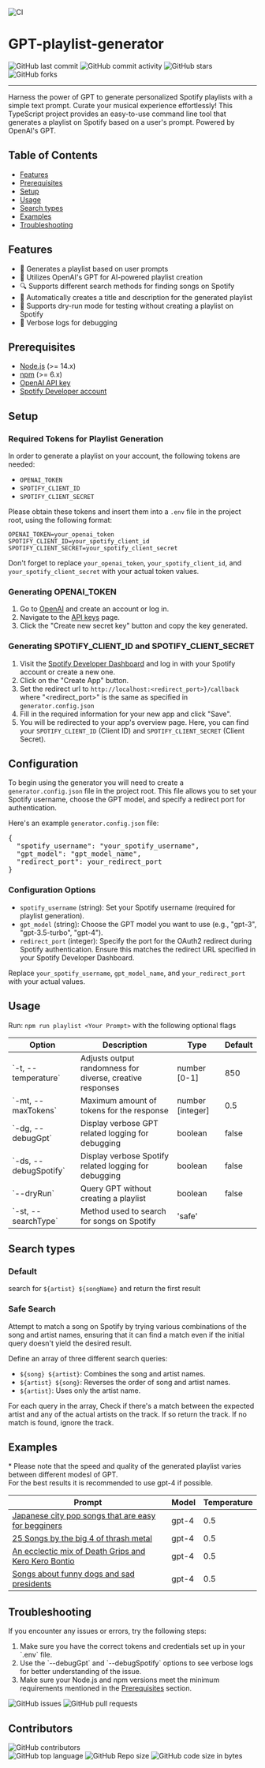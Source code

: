 
![CI](https://img.shields.io/github/actions/workflow/status/Ari-Kishon/GPT-playlist-generator/.github/workflows/build.yml?logo=github&style=for-the-badge)
# GPT-playlist-generator
![GitHub last commit](https://img.shields.io/github/last-commit/Ari-Kishon/GPT-playlist-generator?style=for-the-badge)
![GitHub commit activity](https://img.shields.io/github/commit-activity/m/Ari-Kishon/GPT-playlist-generator?style=for-the-badge)
![GitHub stars](https://img.shields.io/github/stars/Ari-Kishon/GPT-playlist-generator?style=for-the-badge)
![GitHub forks](https://img.shields.io/github/forks/Ari-Kishon/GPT-playlist-generator?style=for-the-badge)

---

Harness the power of GPT to generate personalized Spotify playlists with a simple text prompt. Curate your musical experience effortlessly!
This TypeScript project provides an easy-to-use command line tool that generates a playlist on Spotify based on a user's prompt. Powered by OpenAI's GPT.

## Table of Contents

- [Features](#features)
- [Prerequisites](#prerequisites)
- [Setup](#setup)
- [Usage](#usage)
- [Search types](#search-types)
- [Examples](#examples)
- [Troubleshooting](#troubleshooting)
## Features

- 🎵 Generates a playlist based on user prompts
- 🧠 Utilizes OpenAI's GPT for AI-powered playlist creation
- 🔍 Supports different search methods for finding songs on Spotify
- 📝 Automatically creates a title and description for the generated playlist
- 🚀 Supports dry-run mode for testing without creating a playlist on Spotify
- 🐛 Verbose logs for debugging

## Prerequisites
- [Node.js](https://nodejs.org/) (>= 14.x)
- [npm](https://www.npmjs.com/) (>= 6.x)
- [OpenAI API key](https://beta.openai.com/signup/)
- [Spotify Developer account](https://developer.spotify.com/dashboard/applications)

## Setup
### **Required Tokens for Playlist Generation**

In order to generate a playlist on your account, the following tokens are needed:

- `OPENAI_TOKEN`
- `SPOTIFY_CLIENT_ID`
- `SPOTIFY_CLIENT_SECRET`

Please obtain these tokens and insert them into a `.env` file in the project root, using the following format:

```
OPENAI_TOKEN=your_openai_token
SPOTIFY_CLIENT_ID=your_spotify_client_id
SPOTIFY_CLIENT_SECRET=your_spotify_client_secret
```

Don't forget to replace `your_openai_token`, `your_spotify_client_id`, and `your_spotify_client_secret` with your actual token values.
### Generating **OPENAI_TOKEN**

1. Go to [OpenAI](https://beta.openai.com/signup/) and create an account or log in.
2. Navigate to the [API keys](https://beta.openai.com/account/api-keys) page.
3. Click the "Create new secret key" button and copy the key generated.

### Generating **SPOTIFY_CLIENT_ID** and **SPOTIFY_CLIENT_SECRET**

1. Visit the [Spotify Developer Dashboard](https://developer.spotify.com/dashboard/applications) and log in with your Spotify account or create a new one.
2. Click on the "Create App" button.
3. Set the redirect url to `http://localhost:<redirect_port>}/callback` where "<redirect_port>" is the same as specified in ``generator.config.json``
4. Fill in the required information for your new app and click "Save".
5. You will be redirected to your app's overview page. Here, you can find your `SPOTIFY_CLIENT_ID` (Client ID) and `SPOTIFY_CLIENT_SECRET` (Client Secret).

## Configuration

To begin using the generator you will need to create a `generator.config.json` file in the project root. This file allows you to set your Spotify username, choose the GPT model, and specify a redirect port for authentication.

Here's an example `generator.config.json` file:

<pre>
{
  "spotify_username": "your_spotify_username",
  "gpt_model": "gpt_model_name",
  "redirect_port": your_redirect_port
}
</pre>

### Configuration Options

- `spotify_username` (string): Set your Spotify username (required for playlist generation).
- `gpt_model` (string): Choose the GPT model you want to use (e.g., "gpt-3", "gpt-3.5-turbo", "gpt-4").
- `redirect_port` (integer): Specify the port for the OAuth2 redirect during Spotify authentication. Ensure this matches the redirect URL specified in your Spotify Developer Dashboard.

Replace `your_spotify_username`, `gpt_model_name`, and `your_redirect_port` with your actual values.
## Usage
Run: ``npm run playlist <Your Prompt>`` with the following optional flags

| Option                        | Description                                                                     | Type  | Default 
|-------------------------------|---------------------------------------------------------------------------------|----------|-------|
| \`-t, --temperature\`           | Adjusts output randomness for diverse, creative responses                       | number [0-1] | 850 |
| \`-mt, --maxTokens\`            | Maximum amount of tokens for the response                                       | number [integer] | 0.5 | 
| \`-dg, --debugGpt\`             | Display verbose GPT related logging for debugging                               | boolean | false |
| \`-ds, --debugSpotify\`         | Display verbose Spotify related logging for debugging                           | boolean | false |
| \`--dryRun\`                    | Query GPT without creating a playlist                                           | boolean | false |
| \`-st, --searchType\`           | Method used to search for songs on Spotify                                      | 'safe' | |

## Search types
### Default 
search for `${artist} ${songName}` and return the first result
### Safe Search

Attempt to match a song on Spotify by trying various combinations of the song and artist names, ensuring that it can find a match even if the initial query doesn't yield the desired result.

Define an array of three different search queries:

- `${song} ${artist}`: Combines the song and artist names.
- `${artist} ${song}`: Reverses the order of song and artist names.
- `${artist}`: Uses only the artist name.

For each query in the array, Check if there's a match between the expected artist and any of the actual artists on the track. If so return the track.
If no match is found, ignore the track.

## Examples
\* Please note that the speed and quality of the generated playlist varies between different modesl of GPT.  
   For the best results it is recommended to use gpt-4 if possible.

| Prompt                                                   | Model  | Temperature 
|----------------------------------------------------------|--------|-------|
|[Japanese city pop songs that are easy for begginers](https://open.spotify.com/playlist/1cd8Y62C6HPEsuAPKWLtbj?si=9e0118441cc4444a)|gpt-4| 0.5 |
|[25 Songs by the big 4 of thrash metal](https://open.spotify.com/playlist/25yhBXNW2HKXcHwSd6Y0Ec?si=4e7cc14ca70540a2)|gpt-4| 0.5 |
|[An ecclectic mix of Death Grips and Kero Kero Bontio](https://open.spotify.com/playlist/2kSDawBKp0EIdRP2rsyDar?si=8c3e699418a84f19)|gpt-4| 0.5 |
|[Songs about funny dogs and sad presidents](https://open.spotify.com/playlist/6GoIM4zaYpmfWrY9XW584L?si=4ad9304e5dad4b80)|gpt-4| 0.5 |

## Troubleshooting

If you encounter any issues or errors, try the following steps:

1. Make sure you have the correct tokens and credentials set up in your \`.env\` file.
2. Use the \`--debugGpt\` and \`--debugSpotify\` options to see verbose logs for better understanding of the issue.
3. Make sure your Node.js and npm versions meet the minimum requirements mentioned in the [Prerequisites](#prerequisites) section.

![GitHub issues](https://img.shields.io/github/issues/Ari-Kishon/GPT-playlist-generator?style=for-the-badge)
![GitHub pull requests](https://img.shields.io/github/issues-pr/Ari-Kishon/GPT-playlist-generator?style=for-the-badge)


## Contributors 
![GitHub contributors](https://img.shields.io/github/contributors/Ari-Kishon/GPT-playlist-generator?style=for-the-badge)  
![GitHub top language](https://img.shields.io/github/languages/top/Ari-Kishon/GPT-playlist-generator?style=for-the-badge)
![GitHub Repo size](https://img.shields.io/github/repo-size/Ari-Kishon/GPT-playlist-generator?style=for-the-badge)
![GitHub code size in bytes](https://img.shields.io/github/languages/code-size/Ari-Kishon/GPT-playlist-generator?style=for-the-badge)
